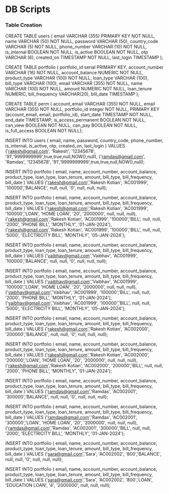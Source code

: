 # DB Scripts

### Table Creation

CREATE TABLE users (
    email VARCHAR (355) PRIMARY KEY NOT NULL,
    name VARCHAR (50) NOT NULL,
    password VARCHAR (50),
    country_code VARCHAR (5) NOT NULL,
    phone_number VARCHAR (10) NOT NULL,
    is_internal BOOLEAN NOT NULL,
    is_active BOOLEAN NOT NULL,
    otp VARCHAR (6),
    created_on TIMESTAMP NOT NULL,
    last_login TIMESTAMP
);

CREATE TABLE portfolio (
    portfolio_id serial PRIMARY KEY,
    account_number VARCHAR (16) NOT NULL,
    account_balance NUMERIC NOT NULL,
    product_type VARCHAR (100) NOT NULL,
    loan_type VARCHAR (100),
    bill_type VARCHAR (100),
    email VARCHAR (355) NOT NULL,
    name VARCHAR (100) NOT NULL,
    amount NUMERIC NOT NULL,
    loan_tenure NUMERIC,
    bill_frequency VARCHAR(20),
    bill_date TIMESTAMP
);

CREATE TABLE perm ( account_email VARCHAR (355) NOT NULL, email VARCHAR (355) NOT NULL, portfolio_id integer NOT NULL, PRIMARY KEY (account_email, email, portfolio_id), start_date TIMESTAMP NOT NULL, end_date TIMESTAMP, is_access_permanent BOOLEAN NOT NULL, can_view BOOLEAN NOT NULL, can_pay BOOLEAN NOT NULL, is_full_access BOOLEAN NOT NULL);


INSERT INTO users (
    email,
    name,
    password,
    country_code,
    phone_number,
    is_internal,
    is_active,
    otp,
    created_on,
    last_login
)
VALUES
    ('rakesh@gmail.com', 'Rakesh', '12345678', '91','9999999999',true,true,null,NOW(),null),
    ('ramdas@gmail.com', 'Ramdas', '12345678', '91','9999999999',true,true,null,NOW(),null);


INSERT INTO portfolio ( email, name, account_number, account_balance, product_type, loan_type, loan_tenure, amount, bill_type, bill_frequency, bill_date ) 
VALUES
('rakesh@gmail.com','Rakesh Kotian', 'AC001999', '100000','BALANCE', null, null, '0', null, null, null);

INSERT INTO portfolio ( email, name, account_number, account_balance, product_type, loan_type, loan_tenure, amount, bill_type, bill_frequency, bill_date ) 
VALUES
('rakesh@gmail.com','Rakesh Kotian', 'AC001999', '100000','LOAN', 'HOME LOAN', '20', '2000000', null, null, null),
('rakesh@gmail.com','Rakesh Kotian', 'AC001999', '100000','BILL', null, null, '2000', 'PHONE BILL', 'MONTHLY', '01-JAN-2024'),
('rakesh@gmail.com','Rakesh Kotian', 'AC001999', '100000','BILL', null, null, '5000', 'ELECTRICITY BILL', 'MONTHLY', '05-JAN-2024');


INSERT INTO portfolio ( email, name, account_number, account_balance, product_type, loan_type, loan_tenure, amount, bill_type, bill_frequency, bill_date ) 
VALUES
('vaibhav@gmail.com','Vaibhav', 'AC001999', '100000','BALANCE', null, null, '0', null, null, null);

INSERT INTO portfolio ( email, name, account_number, account_balance, product_type, loan_type, loan_tenure, amount, bill_type, bill_frequency, bill_date ) 
VALUES
('vaibhav@gmail.com','Vaibhav', 'AC001999', '100000','LOAN', 'HOME LOAN', '20', '2000000', null, null, null),
('vaibhav@gmail.com','Vaibhav', 'AC001999', '100000','BILL', null, null, '2000', 'PHONE BILL', 'MONTHLY', '01-JAN-2024'),
('vaibhav@gmail.com','Vaibhav', 'AC001999', '100000','BILL', null, null, '5000', 'ELECTRICITY BILL', 'MONTHLY', '05-JAN-2024');

INSERT INTO portfolio ( email, name, account_number, account_balance, product_type, loan_type, loan_tenure, amount, bill_type, bill_frequency, bill_date ) 
VALUES
('rakesh@gmail.com','Rakesh Kotian', 'AC002000', '200000','BALANCE', null, null, '0', null, null, null);

INSERT INTO portfolio ( email, name, account_number, account_balance, product_type, loan_type, loan_tenure, amount, bill_type, bill_frequency, bill_date ) 
VALUES
('rakesh@gmail.com','Rakesh Kotian', 'AC002000', '200000','LOAN', 'HOME LOAN', '20', '2000000', null, null, null),
('rakesh@gmail.com','Rakesh Kotian', 'AC002000', '200000','BILL', null, null, '2000', 'PHONE BILL', 'MONTHLY', '01-JAN-2024');

INSERT INTO portfolio ( email, name, account_number, account_balance, product_type, loan_type, loan_tenure, amount, bill_type, bill_frequency, bill_date ) 
VALUES
('ramdas@gmail.com','Ramdas', 'AC002001', '300000','BALANCE', null, null, '0', null, null, null);

INSERT INTO portfolio ( email, name, account_number, account_balance, product_type, loan_type, loan_tenure, amount, bill_type, bill_frequency, bill_date ) 
VALUES
('ramdas@gmail.com','Ramdas', 'AC002001', '300000','LOAN', 'HOME LOAN', '20', '2000000', null, null, null),
('ramdas@gmail.com','Ramdas', 'AC002001', '300000','BILL', null, null, '2000', 'ELECTRICITY BILL', 'MONTHLY', '01-JAN-2024');


INSERT INTO portfolio ( email, name, account_number, account_balance, product_type, loan_type, loan_tenure, amount, bill_type, bill_frequency, bill_date ) 
VALUES
('sara@gmail.com','Sara', 'AC002002', '800','BALANCE', null, null, '0', null, null, null);

INSERT INTO portfolio ( email, name, account_number, account_balance, product_type, loan_type, loan_tenure, amount, bill_type, bill_frequency, bill_date ) 
VALUES
('sara@gmail.com','Sara', 'AC002002', '800','LOAN', 'EDUCATION LOAN', '4', '2000000', null, null, null);

